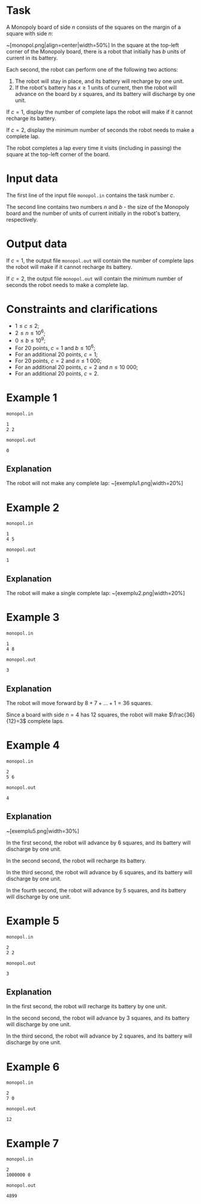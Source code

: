 # Task

A Monopoly board of side $n$ consists of the squares on the margin of a square with side $n$:

~[monopol.png|align=center|width=50%]
In the square at the top-left corner of the Monopoly board, there is a robot that initially has $b$ units of current in its battery.

Each second, the robot can perform one of the following two actions:

1. The robot will stay in place, and its battery will recharge by one unit.
2. If the robot's battery has $x \ge 1$ units of current, then the robot will advance on the board by $x$ squares, and its battery will discharge by one unit.

If $c=1$, display the number of complete laps the robot will make if it cannot recharge its battery.

If $c=2$, display the minimum number of seconds the robot needs to make a complete lap.

The robot completes a lap every time it visits (including in passing) the square at the top-left corner of the board.

# Input data

The first line of the input file `monopol.in` contains the task number $c$.

The second line contains two numbers $n$ and $b$ - the size of the Monopoly board and the number of units of current initially in the robot's battery, respectively.

# Output data

If $c=1$, the output file `monopol.out` will contain the number of complete laps the robot will make if it cannot recharge its battery.

If $c=2$, the output file `monopol.out` will contain the minimum number of seconds the robot needs to make a complete lap.

# Constraints and clarifications

- $1 \le c \le 2$;
- $2 \le n \le 10^6$;
- $0 \le b \le 10^9$;
- For 20 points, $c=1$ and $b \le 10^6$;
- For an additional 20 points, $c=1$;
- For 20 points, $c=2$ and $n \le 1\ 000$;
- For an additional 20 points, $c=2$ and $n \le 10\ 000$;
- For an additional 20 points, $c=2$.

# Example 1

`monopol.in`
```
1
2 2
```

`monopol.out`
```
0
```

## Explanation

The robot will not make any complete lap:
~[exemplu1.png|width=20%]

# Example 2

`monopol.in`
```
1
4 5
```

`monopol.out`
```
1
```

## Explanation

The robot will make a single complete lap:
~[exemplu2.png|width=20%]

# Example 3

`monopol.in`
```
1
4 8
```

`monopol.out`
```
3
```

## Explanation

The robot will move forward by $8+7+\ldots+1=36$ squares.

Since a board with side $n=4$ has $12$ squares, the robot will make $\frac{36}{12}=3$ complete laps.

# Example 4

`monopol.in`
```
2
5 6
```

`monopol.out`
```
4
```

## Explanation

~[exemplu5.png|width=30%]

In the first second, the robot will advance by $6$ squares, and its battery will discharge by one unit.

In the second second, the robot will recharge its battery.

In the third second, the robot will advance by $6$ squares, and its battery will discharge by one unit.

In the fourth second, the robot will advance by $5$ squares, and its battery will discharge by one unit.

# Example 5

`monopol.in`
```
2
2 2
```

`monopol.out`
```
3
```

## Explanation

In the first second, the robot will recharge its battery by one unit.

In the second second, the robot will advance by $3$ squares, and its battery will discharge by one unit.

In the third second, the robot will advance by $2$ squares, and its battery will discharge by one unit.

# Example 6

`monopol.in`
```
2
7 0
```

`monopol.out`
```
12
```

# Example 7

`monopol.in`
```
2
1000000 0
```

`monopol.out`
```
4899
